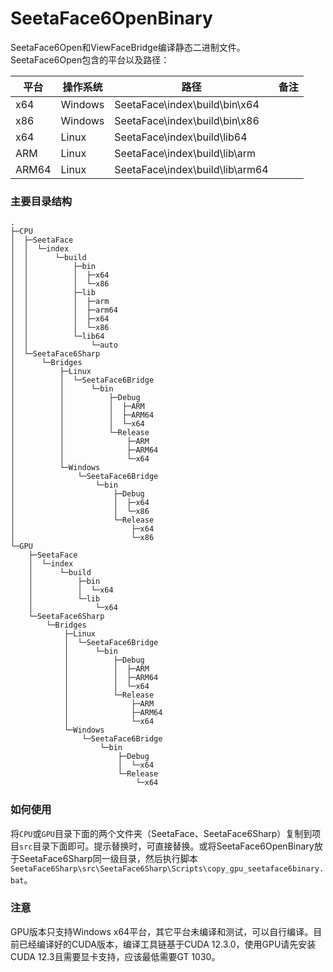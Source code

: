 # SeetaFace6OpenBinary

SeetaFace6Open和ViewFaceBridge编译静态二进制文件。  
SeetaFace6Open包含的平台以及路径：

| 平台  |  操作系统 | 路径  | 备注  |
| ------------ | ------------ | ------------ | ------------ |
| x64  | Windows  |  SeetaFace\index\build\bin\x64 |   |
| x86  | Windows  |  SeetaFace\index\build\bin\x86 |   |
| x64  | Linux  | SeetaFace\index\build\lib64  |   |
| ARM  | Linux  | SeetaFace\index\build\lib\arm  |   |
| ARM64  | Linux  | SeetaFace\index\build\lib\arm64  |   |

### 主要目录结构
```shell
.
├─CPU
│  ├─SeetaFace
│  │  └─index
│  │      └─build
│  │          ├─bin
│  │          │  ├─x64
│  │          │  └─x86
│  │          ├─lib
│  │          │  ├─arm
│  │          │  ├─arm64
│  │          │  ├─x64
│  │          │  └─x86
│  │          └─lib64
│  │              └─auto
│  └─SeetaFace6Sharp
│      └─Bridges
│          ├─Linux
│          │  └─SeetaFace6Bridge
│          │      └─bin
│          │          ├─Debug
│          │          │  ├─ARM
│          │          │  ├─ARM64
│          │          │  └─x64
│          │          └─Release
│          │              ├─ARM
│          │              ├─ARM64
│          │              └─x64
│          └─Windows
│              └─SeetaFace6Bridge
│                  └─bin
│                      ├─Debug
│                      │  ├─x64
│                      │  └─x86
│                      └─Release
│                          ├─x64
│                          └─x86
└─GPU
    ├─SeetaFace
    │  └─index
    │      └─build
    │          ├─bin
    │          │  └─x64
    │          └─lib
    │              └─x64
    └─SeetaFace6Sharp
        └─Bridges
            ├─Linux
            │  └─SeetaFace6Bridge
            │      └─bin
            │          ├─Debug
            │          │  ├─ARM
            │          │  ├─ARM64
            │          │  └─x64
            │          └─Release
            │              ├─ARM
            │              ├─ARM64
            │              └─x64
            └─Windows
                └─SeetaFace6Bridge
                    └─bin
                        ├─Debug
                        │  └─x64
                        └─Release
                            └─x64
```

### 如何使用
将`CPU`或`GPU`目录下面的两个文件夹（SeetaFace、SeetaFace6Sharp）复制到项目`src`目录下面即可。提示替换时，可直接替换。或将SeetaFace6OpenBinary放于SeetaFace6Sharp同一级目录，然后执行脚本`SeetaFace6Sharp\src\SeetaFace6Sharp\Scripts\copy_gpu_seetaface6binary.bat`。

### 注意
GPU版本只支持Windows x64平台，其它平台未编译和测试，可以自行编译。目前已经编译好的CUDA版本，编译工具链基于CUDA 12.3.0，使用GPU请先安装CUDA 12.3且需要显卡支持，应该最低需要GT 1030。
